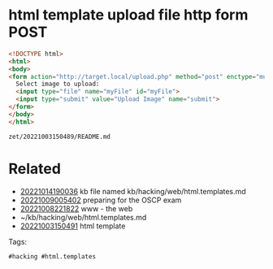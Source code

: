 # html template upload file http form POST

```html
<!DOCTYPE html>
<html>
<body>
<form action="http://target.local/upload.php" method="post" enctype="multipart/form-data">
  Select image to upload:
  <input type="file" name="myFile" id="myFile">
  <input type="submit" value="Upload Image" name="submit">
</form>
</body>
</html>
```

` zet/20221003150489/README.md `

# Related

- [20221014190036](/zet/20221014190036/README.md) kb file named kb/hacking/web/html.templates.md
- [20221009005402](/zet/20221009005402/README.md) preparing for the OSCP exam
- [20221008221822](/zet/20221008221822/README.md) www - the web
- ~/kb/hacking/web/html.templates.md
- [20221003150491](/zet/20221003150491/README.md) html template

Tags:

    #hacking #html.templates 
